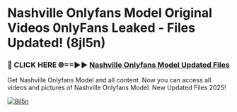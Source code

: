 # Nashville Onlyfans Model Original Videos 0nlyFans Leaked - Files Updated! (8jl5n)

<h3>🔴 CLICK HERE 🌐==►► <a href="https://tinyurl.com/ehrbuxhb" rel="nofollow">Nashville Onlyfans Model Updated Files</a></h3>

Get Nashville Onlyfans Model and all content. Now you can access all videos and pictures of Nashville Onlyfans Model. New Updated Files 2025!

[![8jl5n](https://i.imgur.com/lVYEuWS.gif)](https://tinyurl.com/ehrbuxhb)
